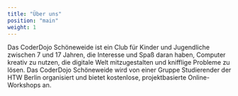 ```yaml
---
title: "Über uns"
position: "main"
weight: 1
---
```

Das CoderDojo Schöneweide ist ein Club für Kinder und Jugendliche zwischen
7 und 17 Jahren, die Interesse und Spaß daran haben, Computer kreativ zu nutzen, die digitale Welt mitzugestalten und
knifflige Probleme zu lösen.
Das CoderDojo Schöneweide wird von einer Gruppe Studierender der HTW Berlin organisiert und 
bietet kostenlose, projektbasierte Online-Workshops an.

